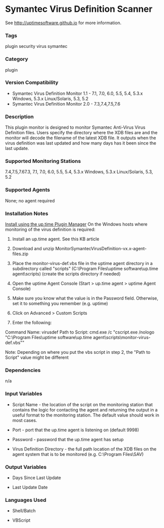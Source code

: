 # Symantec Virus Definition Scanner

See http://uptimesoftware.github.io for more information.

### Tags 
 plugin   security   virus   symantec  

### Category

plugin

### Version Compatibility


  
* Symantec Virus Definition Monitor 1.1 - 7.1, 7.0, 6.0, 5.5, 5.4, 5.3.x Windows, 5.3.x Linux/Solaris, 5.3, 5.2
* Symantec Virus Definition Monitor 2.0 - 7.3,7.4,7.5,7.6 


### Description
This plugin monitor is designed to monitor Symantec Anti-Virus Virus Definition files. Users specify the directory where the XDB files are and the monitor will decode the filename of the latest XDB file. It outputs when the virus definition was last updated and how many days has it been since the last update.


### Supported Monitoring Stations

7.4,7.5,7.67.3, 7.1, 7.0, 6.0, 5.5, 5.4, 5.3.x Windows, 5.3.x Linux/Solaris, 5.3, 5.2

### Supported Agents
None; no agent required

### Installation Notes
<p><a href="https://github.com/uptimesoftware/uptime-plugin-manager">Install using the up.time Plugin Manager</a>
On the Windows hosts where monitoring of the virus definition is required:</p>

<ol>
<li><p>Install an up.time agent. See this KB article</p></li>
<li><p>Download and unzip MonitorSymantecVirusDefinition-vx.x-agent-files.zip</p></li>
<li><p>Place the monitor-virus-def.vbs file in the uptime agent directory in a subdirectory called "scripts" (C:\Program Files\uptime software\up.time agent\scripts)
(create the scripts directory if needed)</p></li>
<li><p>Open the uptime Agent Console (Start > up.time agent > uptime Agent Console)</p></li>
<li><p>Make sure you know what the value is in the Password field. Otherwise, set it to something you remember (e.g. uptime)</p></li>
<li><p>Click on Advanced > Custom Scripts</p></li>
<li><p>Enter the following:</p></li>
</ol>


<p>Command Name: virusdef
Path to Script: cmd.exe /c "cscript.exe /nologo "C:\Program Files\uptime software\up.time agent\scripts\monitor-virus-def.vbs""</p>

<p>Note: Depending on where you put the vbs script in step 2, the "Path to Script" value might be different</p>


### Dependencies
<p>n/a</p>


### Input Variables

* Script Name - the location of the script on the monitoring station that contains the logic for contacting the agent and returning the output in a useful format to the monitoring station. The default value should work in most cases.

* Port - port that the up.time agent is listening on (default 9998)

* Password - password that the up.time agent has setup

* Virus Definition Directory - the full path location of the XDB files on the agent system that is to be monitored (e.g. C:\Program Files\SAV)


### Output Variables


* Days Since Last Update

* Last Update Date


### Languages Used

* Shell/Batch

* VBScript

